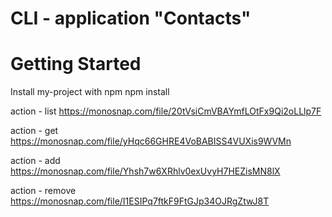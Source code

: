 # CLI - application "Contacts"

# Getting Started
Install my-project with npm
npm install

action - list https://monosnap.com/file/20tVsiCmVBAYmfLOtFx9Qi2oLLlp7F

action - get https://monosnap.com/file/yHqc66GHRE4VoBABISS4VUXis9WVMn

action - add https://monosnap.com/file/Yhsh7w6XRhlv0exUvyH7HEZisMN8lX

action - remove https://monosnap.com/file/I1ESIPq7ftkF9FtGJp34OJRgZtwJ8T

